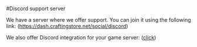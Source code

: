 #Discord support server

We have a server where we offer support. You can join it using the following link: (https://dash.craftingstore.net/social/discord)

We also offer Discord integration for your game server: ([click](/general/discord-integration))
